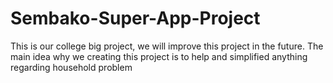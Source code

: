 # Sembako-Super-App-Project
This is our college big project, we will improve this project in the future. The main idea why we creating this project is to help and simplified anything regarding household problem
